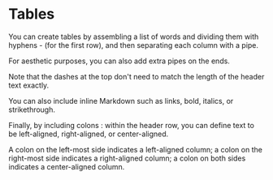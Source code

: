 # Tables

You can create tables by assembling a list of words and dividing them with hyphens - (for the first row), and then separating each column with a pipe.

For aesthetic purposes, you can also add extra pipes on the ends.

Note that the dashes at the top don't need to match the length of the header text exactly.

You can also include inline Markdown such as links, bold, italics, or strikethrough.

Finally, by including colons : within the header row, you can define text to be left-aligned, right-aligned, or center-aligned.

A colon on the left-most side indicates a left-aligned column; a colon on the right-most side indicates a right-aligned column; a colon on both sides indicates a center-aligned column.
